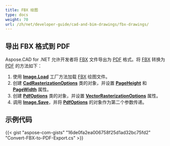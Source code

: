 ```yaml
---
title: FBX 绘图
type: docs
weight: 70
url: /zh/net/developer-guide/cad-and-bim-drawings/fbx-drawings/
---
```


## **导出 FBX 格式到 PDF**

Aspose.CAD for .NET 允许开发者将 [FBX](https://docs.fileformat.com/3d/fbx/) 文件导出为 [PDF](https://docs.fileformat.com/pdf/) 格式。将 [FBX](https://docs.fileformat.com/3d/fbx/) 转换为 [PDF](https://docs.fileformat.com/pdf/) 的方法如下：

1. 使用 [**Image.Load**](https://reference.aspose.com/cad/net/aspose.cad.image/load/methods/2) 工厂方法加载 [FBX](https://docs.fileformat.com/3d/fbx/) 绘图文件。
1. 创建 [**CadRasterizationOptions**](https://reference.aspose.com/cad/net/aspose.cad.imageoptions/cadrasterizationoptions) 类的对象，并设置 [**PageHeight**](https://reference.aspose.com/cad/net/aspose.cad.imageoptions/vectorrasterizationoptions/properties/pageheight) 和 [**PageWidth**](https://reference.aspose.com/cad/net/aspose.cad.imageoptions/vectorrasterizationoptions/properties/pagewidth) 属性。
1. 创建 [**PdfOptions**](https://reference.aspose.com/cad/net/aspose.cad.imageoptions/pdfoptions) 类的对象，并设置 [**VectorRasterizationOptions**](https://reference.aspose.com/cad/net/aspose.cad.imageoptions/vectorrasterizationoptions) 属性。
1. 调用 [**Image.Save**](https://reference.aspose.com/cad/net/aspose.cad/image/methods/save/index)，并将 [**PdfOptions**](https://reference.aspose.com/cad/net/aspose.cad.imageoptions/pdfoptions) 的对象作为第二个参数传递。

## 示例代码

{{< gist "aspose-com-gists" "16de0fa2ea006758f25d1ad32bc75fd2" "Convert-FBX-to-PDF-Export.cs" >}}

